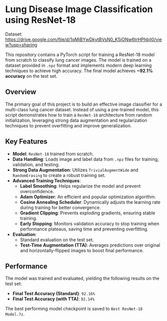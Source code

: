 # Lung Disease Image Classification using ResNet-18
Dataset: https://drive.google.com/file/d/1qMiBYwDkytBVsN0_K5iONw6trHPhbjI0/view?usp=sharing

This repository contains a PyTorch script for training a ResNet-18 model from scratch to classify lung cancer images. The model is trained on a dataset provided in `.npz` format and implements modern deep learning techniques to achieve high accuracy. The final model achieves **~92.1% accuracy** on the test set.

## Overview

The primary goal of this project is to build an effective image classifier for a multi-class lung cancer dataset. Instead of using a pre-trained model, this script demonstrates how to train a `ResNet-18` architecture from random initialization, leveraging strong data augmentation and regularization techniques to prevent overfitting and improve generalization.

## Key Features

- **Model**: `ResNet-18` trained from scratch.
- **Data Handling**: Loads image and label data from `.npz` files for training, validation, and testing.
- **Strong Data Augmentation**: Utilizes `TrivialAugmentWide` and `RandomErasing` to create a robust training set.
- **Advanced Training Techniques**:
    - **Label Smoothing**: Helps regularize the model and prevent overconfidence.
    - **Adam Optimizer**: An efficient and popular optimization algorithm.
    - **Cosine Annealing Scheduler**: Dynamically adjusts the learning rate during training for better convergence.
    - **Gradient Clipping**: Prevents exploding gradients, ensuring stable training.
    - **Early Stopping**: Monitors validation accuracy to stop training when performance plateaus, saving time and preventing overfitting.
- **Evaluation**:
    - Standard evaluation on the test set.
    - **Test-Time Augmentation (TTA)**: Averages predictions over original and horizontally-flipped images to boost final performance.

## Performance

The model was trained and evaluated, yielding the following results on the test set:

- **Final Test Accuracy (Standard)**: `92.16%`
- **Final Test Accuracy (with TTA)**: `92.14%`

The best performing model checkpoint is saved to `Best ResNet-18 Model.7z`.
